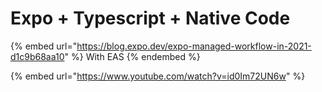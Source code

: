 # Expo + Typescript + Native Code

{% embed url="https://blog.expo.dev/expo-managed-workflow-in-2021-d1c9b68aa10" %}
With EAS
{% endembed %}

{% embed url="https://www.youtube.com/watch?v=id0Im72UN6w" %}
